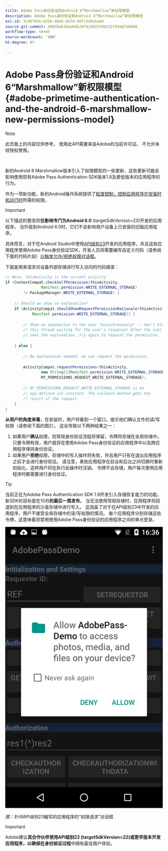 ```yaml
---
title: Adobe Pass身份验证和Android 6“Marshmallow”新权限模型
description: Adobe Pass身份验证和Android 6“Marshmallow”新权限模型
exl-id: 3c96769e-b25b-48ab-bb74-40f13d4e5a84
source-git-commit: d982beb16ea0db29f41d0257d8332fd4a07a84d8
workflow-type: tm+mt
source-wordcount: '480'
ht-degree: 0%

---
```


# Adobe Pass身份验证和Android 6“Marshmallow”新权限模型 {#adobe-primetime-authentication-and-the-android-6-marshmallow-new-permissions-model}

>[!NOTE]
>
>此页面上的内容仅供参考。 使用此API需要来自Adobe的当前许可证。 不允许未经授权使用。

</br>

新的Android 6 Marshmallow版本引入了权限模型的一些更新，这些更新可能会影响使用现有Adobe Pass Authentication SDK版本1.8及更低版本的应用程序的行为。

作为一项新功能，新的Android操作系统提供了[粒度控制，控制应用程序在安装时和运行时](https://developer.android.com/about/versions/marshmallow/android-6.0-changes.html)所需的权限。

>[!IMPORTANT]
>
>以下描述的更改将&#x200B;**仅影响专门为Android 6.0** (targetSdkVersion=23)开发的应用程序。 当升级到Android 6.0时，它们不会影响用户设备上已安装的旧版应用程序。


具体而言，对于在Android Studio中使用[API级别23](http://developer.android.com/sdk/api_diff/23/changes.html)开发的应用程序，并且这些应用程序使用Adobe Pass身份验证SDK，开发人员将需要编写自定义代码（请参阅下面的代码片段）[以触发允许/拒绝权限对话框](https://developer.android.com/training/permissions/requesting.html)。

下面是用来请求对设备外部存储进行写入访问的代码摘录：

```java
// Here, thisActivity is the current activity
if (ContextCompat.checkSelfPermission(thisActivity,
                Manifest.permission.WRITE_EXTERNAL_STORAGE)
        != PackageManager.WRITE_EXTERNAL_STORAGE) {

    // Should we show an explanation?
    if (ActivityCompat.shouldShowRequestPermissionRationale(thisActivity,
            Manifest.permission.WRITE_EXTERNAL_STORAGE)) {

        // Show an expanation to the user *asynchronously* -- don't block
        // this thread waiting for the user's response! After the user
        // sees the explanation, try again to request the permission.

    } else {

        // No explanation needed, we can request the permission.

        ActivityCompat.requestPermissions(thisActivity,
                new String[]{Manifest.permission.WRITE_EXTERNAL_STORAGE},
                MY_PERMISSIONS_REQUEST_WRITE_EXTERNAL_STORAGE);

        // MY_PERMISSIONS_REQUEST_WRITE_EXTERNAL_STORAGE is an
        // app-defined int constant. The callback method gets the
        // result of the request.
    }
}
```




**从用户的角度来看**，在安装时，用户将看到一个窗口，提示他们确认文件的读/写权限（请参阅下面的图2）。 这会导致以下两种结果之一：

1. 如果用户&#x200B;**确认**&#x200B;权限，则常规身份验证流程将保留，令牌将存储在全局存储中。 只要令牌有效，用户就将在使用Adobe Pass身份验证的应用程序中以及跨应用程序保持身份验证。
1. 如果用户&#x200B;**拒绝**&#x200B;权限，存储中的写入操作将失败，并且用户只有在退出应用程序之前才会进行身份验证。 请注意，某些应用程序在前台和后台之间切换时重新初始化，这样用户将在执行此操作时注销。 令牌不会存储，用户每次使用应用程序时都需要进行身份验证。


>[!TIP]
>
>当前正在为Adobe Pass Authentication SDK 1.9开发引入存储恢复能力的功能。新SDK的目标是在10月&#x200B;**的最后一周发布**。 当无法使用常规存储时，应用程序将回退到在应用程序的沙盒存储中进行写入。 这涵盖了对于在API级别23中开发的应用程序，用户不接受全局存储中的读/写权限的情况。 每个应用程序分别存储这些令牌，这意味着将禁用使用Adobe Pass身份验证的应用程序之间的单点登录。


![](../assets/android-permissions-request.png)

*图：针对API级别23*&#x200B;编写的应用程序的“权限请求”对话框

>[!IMPORTANT]
>
> Adobe建议&#x200B;**其合作伙伴使用API级别22 (targetSdkVersion=22)或更早版本开发应用程序，以确保在身份验证过程**&#x200B;中拥有最佳用户体验。
